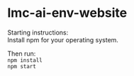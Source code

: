 # lmc-ai-env-website
Starting instructions:  
Install npm for your operating system.  

Then run:  
`npm install`  
`npm start`